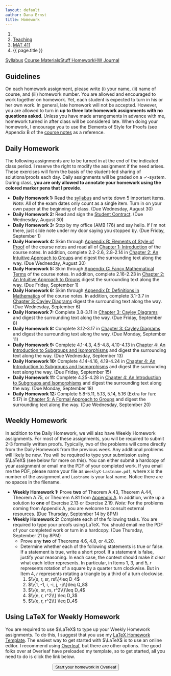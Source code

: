 ```yaml
---
layout: default
author: Dana Ernst
title: Homework
---
```


<ol class="breadcrumb">
  <li><a href="/"><i class="fa fa-home"></i></a></li>
  <li><a href="/teaching/">Teaching</a></li>
  <li><a href="/teaching/mat411f17">MAT 411</a></li>
  <li class="active">{{ page.title }}</li>
</ol>

<div class="row">
<div class="col-xs-12">
<div class="btn-group btn-group-justified">
<a class="btn btn-default btn-success" href="{{site.baseurl}}/teaching/mat411f17/syllabus/">Syllabus</a>
<a class="btn btn-default btn-primary" href="{{site.baseurl}}/teaching/mat411f17/materials/">
<span class="hidden-xs">Course Materials</span><span class="visible-xs">Stuff</span>
</a>
<a class="btn btn-default btn-warning" href="{{site.baseurl}}/teaching/mat411f17/homework/">
<span class="hidden-xs">Homework</span><span class="visible-xs">HW</span>
</a>
<a class="btn btn-default btn-info" href="{{site.baseurl}}/teaching/mat411f17/journal/">Journal</a>
</div>
</div>
</div>

## Guidelines ##
On each homework assignment, please write (i) your name, (ii) name of course, and (iii) homework number. You are allowed and encouraged to work together on homework. Yet, each student is expected to turn in his or her own work. In general, late homework will not be accepted. However, you are allowed to turn in **up to three late homework assignments with no questions asked**. Unless you have made arrangements in advance with me, homework turned in after class will be considered late. When doing your homework, I encourage you to use the Elements of Style for Proofs (see Appendix B of the [course notes]({{site.baseurl}}/teaching/mat411f17/materials/) as a reference.

## Daily Homework ##
The following assignments are to be turned in at the end of the indicated class period.  I reserve the right to modify the assignment if the need arises.  These exercises will form the basis of the student-led sharing of solutions/proofs each day.  Daily assignments will be graded on a $\checkmark$-system.  During class, **you are only allowed to annotate your homework using the colored marker pens that I provide**.

- **Daily Homework 1:** Read the [syllabus]({{site.baseurl}}/teaching/mat411f17/syllabus/) and write down 5 important items.  *Note:*  All of the exam dates only count as a single item.  Turn in on your own paper at the beginning of class. (Due Wednesday, August 30)
- **Daily Homework 2:** Read and sign the [Student Contract]({{site.baseurl}}/teaching/StudentContract.pdf). (Due Wednesday, August 30)
- **Daily Homework 3:** Stop by my office (AMB 176) and say hello. If I'm not there, just slide note under my door saying you stopped by. (Due Friday, September 1)
- **Daily Homework 4:** Skim through [Appendix B: Elements of Style of Proof]({{site.baseurl}}/teaching/mat411f17/ElementsOfStyle.pdf) of the course notes and read all of [Chapter 1: Introduction]({{site.baseurl}}/teaching/mat411f17/Introduction.pdf) of the course notes.  In addition, complete 2.2-2.6, 2.8-2.14 in [Chapter 2: An Intuitive Approach to Groups]({{site.baseurl}}/teaching/mat411f17/IntuitiveGroups.pdf) and digest the surrounding text along the way. (Due Wednesday, August 30)
- **Daily Homework 5:** Skim through [Appendix C: Fancy Mathematical Terms]({{site.baseurl}}/teaching/mat411f17/FancyMathematicalTerms.pdf) of the course notes. In addition, complete 2.16-2.23 in [Chapter 2: An Intuitive Approach to Groups]({{site.baseurl}}/teaching/mat411f17/IntuitiveGroups.pdf) digest the surrounding text along the way. (Due Friday, September 1)
- **Daily Homework 6:** Skim through [Appendix D: Definitions in Mathematics]({{site.baseurl}}/teaching/mat411f17/Definitions.pdf) of the course notes. In addition, complete 3.1-3.7 in [Chapter 3: Cayley Diagrams]({{site.baseurl}}/teaching/mat411f17/CayleyDiagrams.pdf) digest the surrounding text along the way. (Due Wednesday, September 6)
- **Daily Homework 7:** Complete 3.8-3.11 in [Chapter 3: Cayley Diagrams]({{site.baseurl}}/teaching/mat411f17/CayleyDiagrams.pdf) and digest the surrounding text along the way. (Due Friday, September 8)
- **Daily Homework 8:** Complete 3.12-3.17 in [Chapter 3: Cayley Diagrams]({{site.baseurl}}/teaching/mat411f17/CayleyDiagrams.pdf) and digest the surrounding text along the way. (Due Monday, September 11)
- **Daily Homework 9:** Complete 4.1-4.3, 4.5-4.8, 4.10-4.13 in [Chapter 4: An Introduction to Subgroups and Isomorphisms]({{site.baseurl}}/teaching/mat411f17/IntroSubgroupsIsomorphisms.pdf) and digest the surrounding text along the way. (Due Wednesday, September 13)
- **Daily Homework 10:** Complete 4.14-4.16, 4.19-4.24 in [Chapter 4: An Introduction to Subgroups and Isomorphisms]({{site.baseurl}}/teaching/mat411f17/IntroSubgroupsIsomorphisms.pdf) and digest the surrounding text along the way. (Due Friday, September 15)
- **Daily Homework 11:** Complete 4.25-4.28 in [Chapter 4: An Introduction to Subgroups and Isomorphisms]({{site.baseurl}}/teaching/mat411f17/IntroSubgroupsIsomorphisms.pdf) and digest the surrounding text along the way. (Due Monday, September 18)
- **Daily Homework 12:** Complete 5.8-5.11, 5.13, 5.14, 5.16 (Extra for fun: 5.17) in [Chapter 5: A Formal Approach to Groups]({{site.baseurl}}/teaching/mat411f17/FormalGroups.pdf) and digest the surrounding text along the way. (Due Wednesday, September 20)

<!-- - **Daily Homework 5:** Skim through [Appendix C: Fancy Mathematical Terms]({{site.baseurl}}/teaching/mat411f17/FancyMathematicalTerms.pdf) of the course notes. In addition, complete 2.16-2.25 in [Chapter 2: An Intuitive Approach to Groups]({{site.baseurl}}/teaching/mat411f17/IntuitiveGroups.pdf) and 3.1-3.3 in [Chapter 3: Cayley Diagrams]({{site.baseurl}}/teaching/mat411f17/CayleyDiagrams.pdf) digest the surrounding text along the way. (Due Friday, September 2)
- **Daily Homework 6:** Skim through [Appendix D: Definitions in Mathematics]({{site.baseurl}}/teaching/mat411f17/Definitions.pdf) of the course notes. Also, complete 3.4-3.12 in [Chapter 3: Cayley Diagrams]({{site.baseurl}}/teaching/mat411f17/CayleyDiagrams.pdf) and digest the surrounding text along the way. (Due Wednesday, September 7)
- **Daily Homework 7:** Complete 3.13-3.17 in [Chapter 3: Cayley Diagrams]({{site.baseurl}}/teaching/mat411f17/CayleyDiagrams.pdf) and digest the surrounding text along the way. (Due Friday, September 9)
- **Daily Homework 8:** Complete 4.1-4.3, 4.5-4.8, 4.10-4.14 in [Chapter 4: An Introduction to Subgroups and Isomorphisms]({{site.baseurl}}/teaching/mat411f17/IntroSubgroupsIsomorphisms.pdf) and digest the surrounding text along the way. (Due Monday, September 12)
- **Daily Homework 9:** Complete 4.15, 4.16, 4.19-4.22 in [Chapter 4: An Introduction to Subgroups and Isomorphisms]({{site.baseurl}}/teaching/mat411f17/IntroSubgroupsIsomorphisms.pdf) and digest the surrounding text along the way. (Due Wednesday, September 14)
- **Daily Homework 10:** Complete 4.23-4.26 in [Chapter 4: An Introduction to Subgroups and Isomorphisms]({{site.baseurl}}/teaching/mat411f17/IntroSubgroupsIsomorphisms.pdf) and digest the surrounding text along the way. (Due Friday, September 16)
- **Daily Homework 11:** Complete 4.27-4.28 in [Chapter 4: An Introduction to Subgroups and Isomorphisms]({{site.baseurl}}/teaching/mat411f17/IntroSubgroupsIsomorphisms.pdf), 5.8-5.11, 5.13, 5.14, 5.16 in [Chapter 5: A Formal Approach to Groups]({{site.baseurl}}/teaching/mat411f17/FormalGroups.pdf), and digest the surrounding text along the way. (Due Monday, September 19)
- **Daily Homework 12:** Complete 5.20-5.30 in [Chapter 5: A Formal Approach to Groups]({{site.baseurl}}/teaching/mat411f17/FormalGroups.pdf) and digest the surrounding text along the way. (Due Wednesday, September 21)
- **Daily Homework 13:** Complete 5.32-5.34 in [Chapter 5: A Formal Approach to Groups]({{site.baseurl}}/teaching/mat411f17/FormalGroups.pdf) and digest the surrounding text along the way. (Due Friday, September 23)
- **Daily Homework 14:** Complete 5.35-5.44 in [Chapter 5: A Formal Approach to Groups]({{site.baseurl}}/teaching/mat411f17/FormalGroups.pdf) and digest the surrounding text along the way. (Due Monday, September 26)
- **Daily Homework 15:** Complete 5.56-5.58, 5.61-5.64 in [Chapter 5: A Formal Approach to Groups]({{site.baseurl}}/teaching/mat411f17/FormalGroups.pdf) and digest the surrounding text along the way. Note that 5.59 and 5.60 were on the take-home portion of Exam 1. (Due Wednesday, October 5)
- **Daily Homework 16:** Complete 5.66-5.75 in [Chapter 5: A Formal Approach to Groups]({{site.baseurl}}/teaching/mat411f17/FormalGroups.pdf) and digest the surrounding text along the way. (Due Friday, October 7)
- **Daily Homework 17:** Complete 5.78, 5.80-5.85 in [Chapter 5: A Formal Approach to Groups]({{site.baseurl}}/teaching/mat411f17/FormalGroups.pdf) and digest the surrounding text along the way. (Due Monday, October 10)
- **Daily Homework 18:** Complete 5.86 and 5.87 in [Chapter 5: A Formal Approach to Groups]({{site.baseurl}}/teaching/mat411f17/FormalGroups.pdf) and digest the surrounding text along the way. (Due Wednesday, October 12)
- **Daily Homework 19:** Complete 5.88-5.91 and 6.1, 6.3, 6.4 in [Chapter 5: A Formal Approach to Groups]({{site.baseurl}}/teaching/mat411f17/FormalGroups.pdf) and [Chapter 6: Families of Groups]({{site.baseurl}}/teaching/mat411f17/Families.pdf), respectively. (Due Friday, October 14)
- **Daily Homework 20:** Complete 6.5, 6.6, 6.8-6.12, 6.14 in [Chapter 6: Families of Groups]({{site.baseurl}}/teaching/mat411f17/Families.pdf) and digest the surrounding text along the way. (Due Monday, October 17)
- **Daily Homework 21:** Complete 6.15-6.24 in [Chapter 6: Families of Groups]({{site.baseurl}}/teaching/mat411f17/Families.pdf) and digest the surrounding text along the way. (Due Wednesday, October 19)
- **Daily Homework 22:** Complete 6.26-6.33, 6.35, 6.36 in [Chapter 6: Families of Groups]({{site.baseurl}}/teaching/mat411f17/Families.pdf). For Theorems 6.26 and 6.27, just sketch an outline of what needs to be proved. Note that Theorem 6.34 (The Division Algorithm) is not assigned to be proved. However, you may need it in later problems. (Due Friday, October 21)
- **Daily Homework 23:** Complete 6.37-6.44 in [Chapter 6: Families of Groups]({{site.baseurl}}/teaching/mat411f17/Families.pdf) and digest the surrounding text along the way. (Due Monday, October 24)
- **Daily Homework 24:** Complete 6.53, 6.54, 6.56, 6.57, 6.59-6.63 in [Chapter 6: Families of Groups]({{site.baseurl}}/teaching/mat411f17/Families.pdf) and digest the surrounding text along the way. (Due Wednesday, November 2)
- **Daily Homework 25:** Complete 6.64-6.72 in [Chapter 6: Families of Groups]({{site.baseurl}}/teaching/mat411f17/Families.pdf) and digest the surrounding text along the way. (Due Friday, November 4)
- **Daily Homework 26:** Complete 6.73-6.77, 6.80, 6.81 in [Chapter 6: Families of Groups]({{site.baseurl}}/teaching/mat411f17/Families.pdf) and digest the surrounding text along the way. Be sure to take the time to understand the statement of Theorem 6.79 (Cayley Theorem) before doing 6.80 and 6.81. (Due Monday, November 7)
- **Daily Homework 27:** Complete 6.82-6.88, 6.90, 6.91 in [Chapter 6: Families of Groups]({{site.baseurl}}/teaching/mat411f17/Families.pdf) and digest the surrounding text along the way. (Due Wednesday, November 9)
- **Daily Homework 28:** Complete 6.92, 6.94-6.98, 6.100-6.105 in [Chapter 6: Families of Groups]({{site.baseurl}}/teaching/mat411f17/Families.pdf) and digest the surrounding text along the way. (Due Monday, November 14)
- **Daily Homework 29:** Complete 7.2-7.5 in [Chapter 7: Cosets, Lagrange's Theorem, and Normal Subgroups]({{site.baseurl}}/teaching/mat411f17/CosetsLagrangeNormal.pdf) and digest the surrounding text along the way. (Due Wednesday, November 16)
- **Daily Homework 30:** Complete 7.6-7.8, 7.15, 7.18, 7.19, 7.21, 7.22 in [Chapter 7: Cosets, Lagrange's Theorem, and Normal Subgroups]({{site.baseurl}}/teaching/mat411f17/CosetsLagrangeNormal.pdf) and digest the surrounding text along the way. In particular, you should recognize the several of the problems that I didn't assign from the take-home portion of Exam 2. Feel free to use these results. (Due Friday, November 18)
- **Daily Homework 31:** Complete 7.24-7.31, 7.33-7.36 in [Chapter 7: Cosets, Lagrange's Theorem, and Normal Subgroups]({{site.baseurl}}/teaching/mat411f17/CosetsLagrangeNormal.pdf) and digest the surrounding text along the way.  (Due Monday, November 21)
- **Daily Homework 32:** Complete 8.6-8.8, 8.10, 8.11, 8.13, 8.16-8.20 in [Chapter 8: Products and Quotients of Groups]({{site.baseurl}}/teaching/mat411f17/ProductsQuotients.pdf) and digest the surrounding text along the way.  (Due Wednesday, November 23)
- **Daily Homework 33:** Complete 8.24-8.28 in [Chapter 8: Products and Quotients of Groups]({{site.baseurl}}/teaching/mat411f17/ProductsQuotients.pdf) and digest the surrounding text along the way. You'll need to use Theorem 8.23 for 8.24 and 8.25. (Due Monday, November 28)
- **Daily Homework 34:** Complete 9.15, 9.17, 10.8, 10.9, 10.15, 10.16 in [Chapter 9: Homomorphisms and the Isomorphism Theorems]({{site.baseurl}}/teaching/mat411f17/Homomorphisms.pdf) and [Chapter 10: An Introduction to Rings]({{site.baseurl}}/teaching/mat411f17/Rings.pdf). (Due Wednesday, December 7)
- **Daily Homework 35:** Complete 9.22-9.24 in [Chapter 9: Homomorphisms and the Isomorphism Theorems]({{site.baseurl}}/teaching/mat411f17/Homomorphisms.pdf) and 10.17, 10.20, 10.27, 10.31, 10.33, 10.36(ab), 10.38 in [Chapter 10: An Introduction to Rings]({{site.baseurl}}/teaching/mat411f17/Rings.pdf). (Due Friday, December 9) -->

## Weekly Homework ##
In addition to the Daily Homework, we will also have Weekly Homework assignments.  For most of these assignments, you will be required to submit 2-3 formally written proofs.  Typically, two of the problems will come directly from the Daily Homework from the previous week.  Any additional problems will likely be new.  You will be required to type your submission using $\LaTeX$ (see below for more on this).  You can either submit a hardcopy of your assignment or email me the PDF of your completed work. If you email me the PDF, please name your file as <code>WeeklyX-Lastname.pdf</code>, where <code>X</code> is the number of the assignment and <code>Lastname</code> is your last name.  Notice there are no spaces in the filename.

- **Weekly Homework 1:** Prove **two** of Theorem A.43, Theorem A.44, Theorem A.75, or Theorem A.81 from [Appendix A]({{site.baseurl}}/teaching/mat411f17/Prerequisites.pdf). In addition, write up a solution to **one** of Exercise 2.13 or Exercise 2.19.  *Note:* For the problems coming from Appendix A, you are welcome to consult external resources. (Due Thursday, September 14 by 8PM)
- **Weekly Homework 2:** Complete each of the following tasks. You are required to type your proofs using LaTeX.  You should email me the PDF of your completed work or turn in a hardcopy. (Due Thursday, September 21 by 8PM)
  - Prove any **two** of Theorems 4.6, 4.8, or 4.20.
  - Determine whether each of the following statements is true or false. If a statement is true, write a short proof. If a statement is false, justify your reasoning. In each case, the context should make it clear what each letter represents. In particular, in Items 1, 3, and 5, $r$ represents rotation of a square by a quarter turn clockwise. But in Item 4, $r$ represents rotating a triangle by a third of a turn clockwise.
      1. $\\{s, r, sr, rs\\}\leq D_4$
      2. $\\{1, -1, i, -i, j, -j\\}\leq Q_8$
      3. $\\{e, sr, rs, r^2\\}\leq D_4$
      4. $\\{e, r, r^2\\} \leq D_3$
      5. $\\{e, r, r^2\\} \leq D_4$

<!-- - **Weekly Homework 1:** Prove **two** of Theorem A.43, Theorem A.44, Theorem A.75, or Theorem A.81 from [Appendix A]({{site.baseurl}}/teaching/mat411f17/Prerequisites.pdf). In addition, write up a solution to **one** of Exercise 2.13 or Exercise 2.19.  *Note:* For the problems coming from Appendix A, you are welcome to consult external resources. (Due Wednesday, September 14 by 8PM)
- **Weekly Homework 2:** Complete each of the following tasks. You are required to type your proofs using LaTeX.  You should email me the PDF of your completed work or turn in a hardcopy. (Due Tuesday, September 20 by 8PM)
  - Prove any **two** of Theorems 4.6, 4.8, or 4.20.
  - Determine whether each of the following statements is true or false. If a statement is true, write a short proof. If a statement is false, justify your reasoning. In each case, the context should make it clear what each letter represents. In particular, in Items 1, 3, and 5, $r$ represents rotation of a square by a quarter turn clockwise. But in Item 4, $r$ represents rotating a triangle by a third of a turn clockwise.
      1. $\\{s, r, sr, rs\\}\leq D_4$
      2. $\\{1, -1, i, -i, j, -j\\}\leq Q_8$
      3. $\\{e, sr, rs, r^2\\}\leq D_4$
      4. $\\{e, r, r^2\\} \leq D_3$
      5. $\\{e, r, r^2\\} \leq D_4$
- **Weekly Homework 3:** Suppose $G$ is a finite group such that $G=\langle g_1,\ldots, g_n\rangle$.  Consider the Cayley diagram for $G$ using $\\{g_1,\ldots,g_n\\}$ as a generating set.  Prove that for each $i$, if we follow a sequence of (forward) arrows corresponding to $g_i$ out of $e$, we eventually end up back at $e$. Also, prove **two** of Theorems 5.24, 5.25, 5.28.  (Due Tuesday, September 27 by 8PM)
- **Weekly Homework 4:**  Prove **two** of Theorems 5.29, 5.30, 5.35, 5.63. (Due Tuesday, October 11 by 8PM)
- **Weekly Homework 5:**  Prove **two** of Theorems 5.83-5.89. (Due Tuesday, October 18 by 8PM)
- **Weekly Homework 6:**  Prove **two** of Theorems 6.8 6.20, 6.35, 6.37, 6.40(a). (Due Tuesday, November 8 by 8PM)
- **Weekly Homework 7:**  Prove **two** of Theorems 6.70, 6.71, 6.87, 6.92. (Due Tuesday, November 22 by 8PM) -->

## Using LaTeX for Weekly Homework ##
You are required to use $\LaTeX$ to type up your Weekly Homework assignments.  To do this, I suggest that you use my [LaTeX Homework Template](https://github.com/dcernst/MiscTeachingMaterials/blob/master/HWTemplate.tex).  The easiest way to get started with $\LaTeX$ is to use an online editor.  I recommend using [Overleaf](https://overleaf.com), but there are other options.  The good folks over at Overleaf have preloaded my template, so to get started, all you need to do is click the link below.

<center>
<form action="https://www.writelatex.com/docs" method="POST">
    <input type="hidden" name="template" value="danaernst-weekly_homework_x">
    <input type="submit" class="wl-submit" value="Start your homework in Overleaf">
  </form>
</center>

<br>
